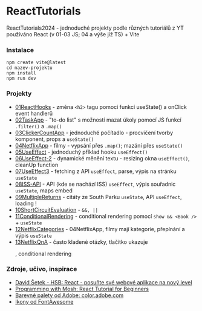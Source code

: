 # ReactTutorials
ReactTutorials2024 - jednoduché projekty podle různých tutoriálů z YT  
používáno React (v 01-03 JS; 04 a výše již TS) + Vite

### Instalace
```
npm create vite@latest
cd nazev-projektu
npm install
npm run dev
```

### Projekty
* [01ReactHooks](https://github.com/hatssoftware/ReactTutorials/tree/main/01ReactHooks) - změna `<h2>` tagu pomocí funkcí useState() a onClick event handlerů  
* [02TaskApp](https://github.com/hatssoftware/ReactTutorials/tree/main/02TaskApp) - "to-do list" s možností mazat úkoly pomocí JS funkcí `.filter()` a `.map()`
* [03ClickerCountApp](https://github.com/hatssoftware/ReactTutorials/tree/main/03ClickerCountApp) - jednoduché počítadlo - procvičení tvorby komponent, props a `useState()`
* [04NetflixApp](https://github.com/hatssoftware/ReactTutorials/tree/main/04NetflixApp) - filmy - vypsání přes `.map()`; mazání přes `useState()`
* [05UseEffect](https://github.com/hatssoftware/ReactTutorials/tree/main/05UseEffect) - jednoduchý příklad hooku `useEffect()`
* [06UseEffect-2](https://github.com/hatssoftware/ReactTutorials/tree/main/06UseEffect-2) - dynamické měnění textu - resizing okna `useEffect()`, cleanUp function
* [07UseEffect3](https://github.com/hatssoftware/ReactTutorials/tree/main/07UseEffect3) - fetching z API `useEffect`, parse, výpis na stránku `useState`
* [08ISS-API](https://github.com/hatssoftware/ReactTutorials/tree/main/08ISS-API) - API (kde se nachází ISS) `useEffect`, výpis souřadnic `useState`, maps embed
* [09MultipleReturns](https://github.com/hatssoftware/ReactTutorials/tree/main/09MultipleReturns) - citáty ze South Parku `useState`, API `useEffect`, loading !
* [10ShortCircuitEvaluation](https://github.com/hatssoftware/ReactTutorials/tree/main/10ShortCircuitEvaluation) - `&&, ||`
* [11ConditionalRendering](https://github.com/hatssoftware/ReactTutorials/tree/main/11ConditionalRendering) - conditional rendering pomocí `show && <Book />` + `useState`
* [12NetflixCategories](https://github.com/hatssoftware/ReactTutorials/tree/main/12NetflixCategories) - 04NetflixApp, filmy mají kategorie, přepínání a výpis `useState`
* [13NetflixQnA](https://github.com/hatssoftware/ReactTutorials/tree/main/13NetflixQnA) - často kladené otázky, tlačítko ukazuje <p>, conditional rendering

### Zdroje, učivo, inspirace
* [David Šetek - HSB: React - posuňte své webové aplikace na nový level](https://www.youtube.com/playlist?list=PLQ8x_VWW6Akua8I5spV8nHIWlG6_tX6dx)
* [Programming with Mosh: React Tutorial for Beginners](https://youtu.be/SqcY0GlETPk)
* [Barevné palety od Adobe: color.adobe.com](https://color.adobe.com/cs/explore)
* [Ikony od FontAwesome](https://fontawesome.com/docs/web/use-with/react/)
